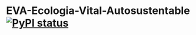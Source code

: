 
# EVA-Ecologia-Vital-Autosustentable [![PyPI status](https://img.shields.io/pypi/status/ansicolortags.svg)](https://pypi.python.org/pypi/ansicolortags/)

